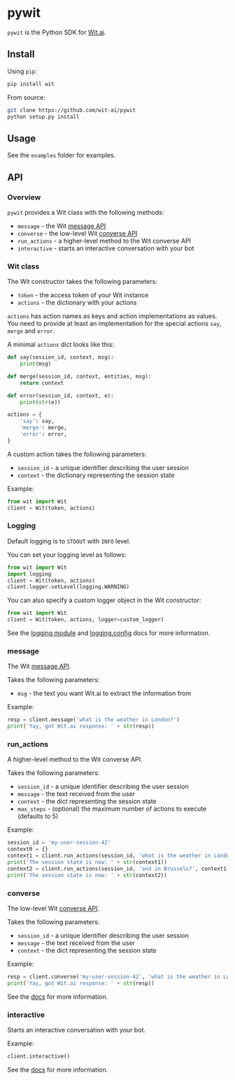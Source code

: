 # pywit

`pywit` is the Python SDK for [Wit.ai](http://wit.ai).

## Install

Using `pip`:
```bash
pip install wit
```

From source:
```bash
git clone https://github.com/wit-ai/pywit
python setup.py install
```

## Usage

See the `examples` folder for examples.

## API

### Overview

`pywit` provides a Wit class with the following methods:
* `message` - the Wit [message API](https://wit.ai/docs/http/20160330#get-intent-via-text-link)
* `converse` - the low-level Wit [converse API](https://wit.ai/docs/http/20160330#converse-link)
* `run_actions` - a higher-level method to the Wit converse API
* `interactive` - starts an interactive conversation with your bot

### Wit class

The Wit constructor takes the following parameters:
* `token` - the access token of your Wit instance
* `actions` - the dictionary with your actions

`actions` has action names as keys and action implementations as values.
You need to provide at least an implementation for the special actions `say`, `merge` and `error`.

A minimal `actions` dict looks like this:
```python
def say(session_id, context, msg):
    print(msg)

def merge(session_id, context, entities, msg):
    return context

def error(session_id, context, e):
    print(str(e))

actions = {
    'say': say,
    'merge': merge,
    'error': error,
}
```

A custom action takes the following parameters:
* `session_id` - a unique identifier describing the user session
* `context` - the dictionary representing the session state

Example:
```python
from wit import Wit
client = Wit(token, actions)
```

### Logging

Default logging is to `STDOUT` with `INFO` level.

You can set your logging level as follows:
``` python
from wit import Wit
import logging
client = Wit(token, actions)
client.logger.setLevel(logging.WARNING)
```

You can also specify a custom logger object in the Wit constructor:
``` python
from wit import Wit
client = Wit(token, actions, logger=custom_logger)
```

See the [logging module](https://docs.python.org/2/library/logging.html) and
[logging.config](https://docs.python.org/2/library/logging.config.html#module-logging.config) docs for more information.

### message

The Wit [message API](https://wit.ai/docs/http/20160330#get-intent-via-text-link).

Takes the following parameters:
* `msg` - the text you want Wit.ai to extract the information from

Example:
```python
resp = client.message('what is the weather in London?')
print('Yay, got Wit.ai response: ' + str(resp))
```

### run_actions

A higher-level method to the Wit converse API.

Takes the following parameters:
* `session_id` - a unique identifier describing the user session
* `message` - the text received from the user
* `context` - the dict representing the session state
* `max_steps` - (optional) the maximum number of actions to execute (defaults to 5)

Example:
```python
session_id = 'my-user-session-42'
context0 = {}
context1 = client.run_actions(session_id, 'what is the weather in London?', context0)
print('The session state is now: ' + str(context1))
context2 = client.run_actions(session_id, 'and in Brussels?', context1)
print('The session state is now: ' + str(context2))
```

### converse

The low-level Wit [converse API](https://wit.ai/docs/http/20160330#converse-link).

Takes the following parameters:
* `session_id` - a unique identifier describing the user session
* `message` - the text received from the user
* `context` - the dict representing the session state

Example:
```python
resp = client.converse('my-user-session-42', 'what is the weather in London?', {})
print('Yay, got Wit.ai response: ' + str(resp))
```

See the [docs](https://wit.ai/docs) for more information.

### interactive

Starts an interactive conversation with your bot.

Example:
```python
client.interactive()
```

See the [docs](https://wit.ai/docs) for more information.
